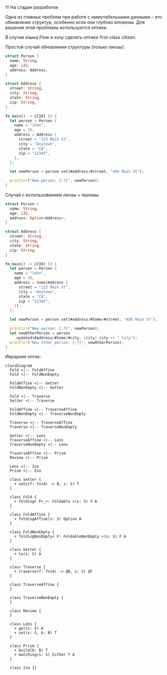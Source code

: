 !!! На стадии разработки

Одна из главных проблем при работе с иммутабельными данными – это обновление структур, особенно если они глубоко вложены. Для решения этой проблемы используются оптики.

В случае языка Flow я хочу сделать оптики first-class citizen.

Простой случай обновления структуры (только линзы):
```rust
struct Person {
  name: String,
  age: i32,
  address: Address,
}

struct Address {
  street: String,
  city: String,
  state: String,
  zip: String,
}

fn main() -> @[IO] () {
  let person = Person {
    name = "John",
    age = 30,
    address = Address {
      street = "123 Main St",
      city = "Anytown",
      state = "CA",
      zip = "12345",
    },
  };

  let newPerson = person.set(#address/#street, "456 Main St");

  println!("New person: {:?}", newPerson);
}
```

Случай с использованием линзы + призмы:

```rust
struct Person {
  name: String,
  age: i32,
  address: Option<Address>,
}

struct Address {
  street: String,
  city: String,
  state: String,
  zip: String,
}

fn main() -> @[IO] () {
  let person = Person {
    name = "John",
    age = 30,
    address = Some(Address {
      street = "123 Main St",
      city = "Anytown",
      state = "CA",
      zip = "12345",
    }),
  };

  let newPerson = person.set(#address/#Some/#street, "456 Main St");

  println!("New person: {:?}", newPerson);
  let newOtherPerson = person
    .updated(#address/#Some/#city, |city| city ++ " City");
  println!("New other person: {:?}", newOtherPerson);
}
```

Иерархия оптик:
```mermaid
classDiagram
  Fold <|-- FoldAffine
  Fold <|-- FoldNonEmpty

  FoldAffine <|-- Getter
  FoldNonEmpty <|-- Getter

  Fold <|-- Traverse
  Setter <|-- Traverse

  FoldAffine <|-- TraverseAffine
  FoldNonEmpty <|-- TraverseNonEmpty

  Traverse <|-- TraverseAffine
  Traverse <|-- TraverseNonEmpty

  Getter <|-- Lens
  TraverseAffine <|-- Lens
  TraverseNonEmpty <|-- Lens

  TraverseAffine <|-- Prism
  Review <|-- Prism

  Lens <|-- Iso
  Prism <|-- Iso

  class Setter {
    + sets(f: fn(A) -> B, s: S) T
  }

  class Fold {
    + folding< F<_>: Foldable >(s: S) F A
  }

  class FoldAffine {
    + foldingAffine(s: S) Option A
  }

  class FoldNonEmpty {
    + foldingNonEmpty< F: FoldableNonEmpty >(s: S) F A
  }

  class Getter {
    + to(s: S) A
  }

  class Traverse {
    + traverse(f: fn(A) -> @B, s: S) @T
  }

  class TraverseAffine {
  }

  class TraverseNonEmpty {
  }

  class Review {
  }

  class Lens {
    + get(s: S) A
    + set(s: S, b: B) T
  }

  class Prism {
    + build(b: B) T
    + matching(s: S) Either T A
  }

  class Iso {}
```
